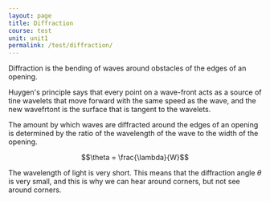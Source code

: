 ```yaml
---
layout: page
title: Diffraction
course: test
unit: unit1
permalink: /test/diffraction/
---
```


Diffraction is the bending of waves around obstacles of the edges of an opening. 

Huygen's principle says that every point on a wave-front acts as a source of tine wavelets that move forward with the same speed as the wave, and the new wavefrtont is the surface that is tangent to the wavelets. 

The amount by which waves are diffracted around the edges of an opening is determined by the ratio of the wavelength of the wave to the width of the opening. 

$$\theta = \frac{\lambda}{W}$$

The wavelength of light is very short. This means that the diffraction angle $\theta$ is very small, and this is why we can hear around corners, but not see around corners. 






